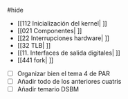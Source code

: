 #hide

- [[112 Inicialización del kernel| ]]
- [[021 Componentes| ]]
- [[22 Interrupciones hardware| ]]
- [[32 TLB| ]]
- [[11. Interfaces de salida digitales| ]]
- [[441 fork| ]]
- [ ] Organizar bien el tema 4 de PAR
- [ ] Añadir todo de los anteriores cuatris
- [ ] Añadir temario DSBM